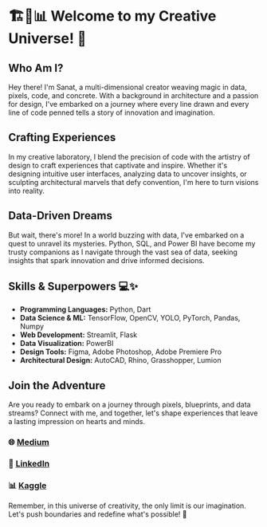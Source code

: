 # 🏗️🎨📊 Welcome to my Creative Universe! 🚀

## Who Am I?
Hey there! I'm Sanat, a multi-dimensional creator weaving magic in data, pixels, code, and concrete. With a background in architecture and a passion for design, I've embarked on a journey where every line drawn and every line of code penned tells a story of innovation and imagination.

## Crafting Experiences
In my creative laboratory, I blend the precision of code with the artistry of design to craft experiences that captivate and inspire. Whether it's designing intuitive user interfaces, analyzing data to uncover insights, or sculpting architectural marvels that defy convention, I'm here to turn visions into reality.

## Data-Driven Dreams
But wait, there's more! In a world buzzing with data, I've embarked on a quest to unravel its mysteries. Python, SQL, and Power BI have become my trusty companions as I navigate through the vast sea of data, seeking insights that spark innovation and drive informed decisions.

## Skills & Superpowers 💻✨

- **Programming Languages:** Python, Dart
- **Data Science & ML:** TensorFlow, OpenCV, YOLO, PyTorch, Pandas, Numpy
- **Web Development:** Streamlit, Flask
- **Data Visualization:** PowerBI
- **Design Tools:** Figma, Adobe Photoshop, Adobe Premiere Pro
- **Architectural Design:** AutoCAD, Rhino, Grasshopper, Lumion

## Join the Adventure

Are you ready to embark on a journey through pixels, blueprints, and data streams? Connect with me, and together, let's shape experiences that leave a lasting impression on hearts and minds.

### 🌐 [Medium](https://medium.com/@arsanatl)
### 💼 [LinkedIn](https://www.linkedin.com/in/sanatladkat/)
### 📊 [Kaggle](https://www.kaggle.com/sanatladkat)

Remember, in this universe of creativity, the only limit is our imagination. Let's push boundaries and redefine what's possible! 🌟
